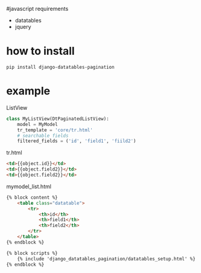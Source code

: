 #javascript requirements

- datatables
- jquery

# how to install

```
pip install django-datatables-pagination
```
# example 

ListView

```python
class MyListView(DtPaginatedListView):
    model = MyModel
    tr_template = 'core/tr.html'
    # searchable fields 
    filtered_fields = ('id', 'field1', 'fiild2')
```

tr.html

```html
<td>{{object.id}}</td>
<td>{{object.field2}}</td>
<td>{{object.field2}}</td>
```

mymodel_list.html

```html
{% block content %}
    <table class="datatable">
        <tr>
            <th>id</th>
            <th>field1</th>
            <th>field2</th>
        </tr>
    </table>
{% endblock %}

{% block scripts %}
    {% include 'django_datatables_pagination/datatables_setup.html' %}
{% endblock %}
```

